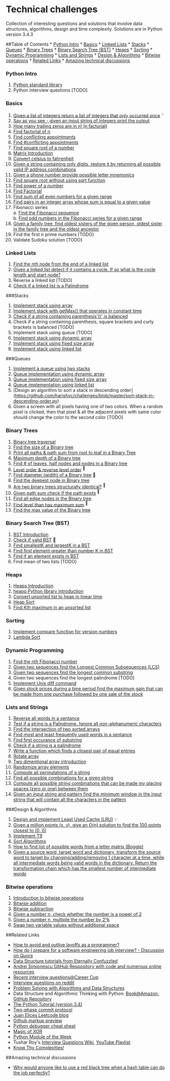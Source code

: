 Technical challenges
====================

Collection of interesting questions and solutions that involve data structures, algorithms, design and time complexity. Solutions are in Python version 3.4.3

##Table of Contents 
    * [Python Intro](#python-intro)
    * [Basics](#basics)
    * [Linked Lists](#linked-lists)
    * [Stacks](#stacks)
    * [Queues](#queues)
    * [Binary Trees](#binary-trees)
    * [Binary Search Tree (BST)](#binary-search-tree-bst)
    * [Heaps](#heaps)
    * [Sorting](#sorting)
    * [Dynamic Programming](#dynamic-programming)
    * [Lists and Strings](#lists-and-strings)
    * [Design &amp; Algorithms](#design--algorithms)
    * [Bitwise operations](#bitwise-operations)
    * [Related Links](#related-links)
    * [Amazing technical discussions](#amazing-technical-discussions)

### Python Intro
1. [Python standard library](https://github.com/harishvc/challenges/blob/master/python-intro.py)
2. Python interview questions [TODO]

### Basics
1.  [Given a list of integers return a list of integers that only occurred once](https://github.com/harishvc/challenges/blob/master/find-distinct-elements-in-lists.py) <sup>:bulb:</sup>
2.  [Say as you see - given an input string of integers print the output](https://github.com/harishvc/challenges/blob/master/say-as-you-see.py)
3.  [How many trailing zeros are in n! (n factorial)](https://github.com/harishvc/challenges/blob/master/factorial-trailingzero.py)
4.  [Find factorial of n](https://github.com/harishvc/challenges/blob/master/factorial.py)
5.  [Find conflicting appointments](https://github.com/harishvc/challenges/blob/master/find-conflicting-appointments.py)
6.  [Find #conflicting appointments](https://github.com/harishvc/challenges/blob/master/interval-scheduler.py)
7.  [Find square root of a number](https://github.com/harishvc/challenges/blob/master/find-square-root-without-using-sqrt-function.py)
8.  [Matrix Introduction](https://github.com/harishvc/challenges/blob/master/matrix-introduction.py)
9.  [Convert celsius to fahrenheit](https://github.com/harishvc/challenges/blob/master/celsius-fahrenheit.py)
10. [Given a string containing only digits, restore it by returning all possible valid IP address combinations](https://github.com/harishvc/challenges/blob/master/find-ip-address-variations.py)
11. [Given a phone number provide possible letter mnemonics](https://github.com/harishvc/challenges/blob/master/phone-number-mnemonics.py)
12. [Find square root without using sqrt function](https://github.com/harishvc/challenges/blob/master/find-square-root-without-using-sqrt-function.py)
13. [Find power of a number](https://github.com/harishvc/challenges/blob/master/power.py) 
14. [Find Factorial](https://github.com/harishvc/challenges/blob/master/factorial.py)
15. [Find sum of all even numbers for a given range](https://github.com/harishvc/challenges/blob/master/sum-of-numbers.py) 
16. [Find pairs in an integer array whose sum is equal to a given value](https://github.com/harishvc/challenges/blob/master/find-integer-pairs-equal-to-sum.py) 
17. Fibonacci series    
  a. [Find the Fibonacci sequence](https://github.com/harishvc/challenges/blob/master/fibonacci.py)    
  b. [Find odd numbers in the Fibonacci series for a given range](https://github.com/harishvc/challenges/blob/master/fibonacci-find-even-odd.py)  
18. [Given a family tree, find oldest sisters of the given person, oldest sister in the family tree and the oldest ancestor](https://github.com/harishvc/challenges/blob/master/people-tree.py)
19. Find the first n prime numbers [TODO]
20. Validate Sudoku solution [TODO]

### Linked Lists
1. [Find the nth node from the end of a linked list](https://github.com/harishvc/challenges/blob/master/find-nth-node-from-the-end-in-a-single-linked-list.py)
2. [Given a linked list detect if it contains a cycle. If so what is the cycle length and start node?](https://github.com/harishvc/challenges/blob/master/detect-cycles-in-linked-list.py)
3. Reverse a linked list [TODO] 
4. [Check if a linked list is a Palindrome](https://github.com/harishvc/challenges/blob/master/check-if-linkedlist-is-a-palindrome.py)

###Stacks
1. [Implement stack using array](https://github.com/harishvc/challenges/blob/master/stack-implement.py)
2. [Implement stack with getMax() that operates in constant time](https://github.com/harishvc/challenges/blob/master/stack-with-maxvalue.py)
3. [Check if a string containing parenthesis'()' is balanced](https://github.com/harishvc/challenges/blob/master/stack-check-matching-parenthesis.py)
4. Check if a string containing parenthesis, square brackets and curly brackets is balanced [TODO]
5. Implement stack using queue [TODO]
6. [Implement stack using dynamic array](https://github.com/harishvc/challenges/blob/master/stack-implementation-using-dynamic-array.py)
7. [Implement stack using fixed size array](https://github.com/harishvc/challenges/blob/master/stack-implementation-using-fixed-sized-array.py)
8. [Implement stack using linked list](https://github.com/harishvc/challenges/blob/master/stack-implementation-using-linked-lists.py)

###Queues
1. [Implement a queue using two stacks](https://github.com/harishvc/challenges/blob/master/implement-queue-using-two-stacks.py)
2. [Queue implementation using dynamic array](https://github.com/harishvc/challenges/blob/master/queue-implementation-using-dynamic-array.py)
3. [Queue implementation using fixed size array](https://github.com/harishvc/challenges/blob/master/queue-implementation-using-fixed-sized-array.py)
4. [Queue implementation using linked list](https://github.com/harishvc/challenges/blob/master/queue-implementation-using-linked-lists.py)
5. [Design an algorithm to sort a stack in descending order] (https://github.com/harishvc/challenges/blob/master/sort-stack-in-descending-order.py)
6. Given a screen with all pixels having one of two colors. When a random pixel is clicked, then that pixel & all the adjacent pixels with 
    same color should change the color to the second color  [TODO]
     
### Binary Trees
1.  [Binary tree traversal](https://github.com/harishvc/challenges/blob/master/binary-tree-introduction.py)
2.  [Find the size of a Binary tree](https://github.com/harishvc/challenges/blob/master/binary-tree-size.py)
3.  [Print all paths & path sum from root to leaf in a Binary Tree](https://github.com/harishvc/challenges/blob/master/binary-tree-root-to-leaf-paths.py)
4.  [Maximum depth of a Binary tree](https://github.com/harishvc/challenges/blob/master/binary-tree-max-depth.py)
5.  [Find # of leaves, half nodes and nodes in a Binary tree](https://github.com/harishvc/challenges/blob/master/binary-tree-leaves-nodes.py)
6.  [Level order &amp; reverse level order](https://github.com/harishvc/challenges/blob/master/binary-tree-level-order-reverse.py) <sup>:clap:</sup>
7.  [Find diameter (width) of a Binary tree](https://github.com/harishvc/challenges/blob/master/binary-tree-diameter.py) :clap:
8.  [Find the deepest node in Binary tree](https://github.com/harishvc/challenges/blob/master/binary-tree-deepest-node.py)
9.  [Are two binary trees structurally identical?](https://github.com/harishvc/challenges/blob/master/binary-tree-structurally-identical.py) <sup>:clap:</sup>
10. [Given path sum check if the path exists](https://github.com/harishvc/challenges/blob/master/binary-tree-check-if-path-exists.py) <sup>:clap:</sup>
11. [Find all edge nodes in the Binary tree](https://github.com/harishvc/challenges/blob/master/binary-tree-edge-nodes.py)
12. [Find level than has maximum sum](https://github.com/harishvc/challenges/blob/master/binary-tree-find-level-with-max-pathsum.py) <sup>:clap:</sup>
13. [Find the max value of the Binary tree](https://github.com/harishvc/challenges/blob/master/binary-tree-max-value.py)

### Binary Search Tree (BST)  
1. [BST Introduction](https://github.com/harishvc/challenges/blob/master/binary-search-tree-introduction.py)     
2. [Check if valid BST](https://github.com/harishvc/challenges/blob/master/binary-search-tree-check.py) :clap:  
3. [Find smallestK and largestK in a BST](https://github.com/harishvc/challenges/blob/master/binary-search-tree-smallestK-largestK.py)     
4. [Find first element greater than number K in BST](https://github.com/harishvc/challenges/blob/master/find-first-element-greater-than-number-K-in-BST.py)     
5. [Find if an element exists in BST](https://github.com/harishvc/challenges/blob/master/find-element-in-BST.py)      
6. Find mean of two lists [TODO]

### Heaps  
1. [Heaps Introduction](https://github.com/harishvc/challenges/blob/master/heaps-introduction.py)  
2. [heapq Python library introduction](https://github.com/harishvc/challenges/blob/master/heapq-library.py)  
3. [Convert unsorted list to heap in linear time](https://github.com/harishvc/challenges/blob/master/convert-list-to-heap.py)  
4. [Heap Sort](https://github.com/harishvc/challenges/blob/master/heapsort.py)  
5. [Find Kth maximum in an unsorted list](https://github.com/harishvc/challenges/blob/master/find-k-maximum.py)  

### Sorting
1. [Implement compare function for version numbers](https://github.com/harishvc/challenges/blob/master/sort-version-numbers.py)
2. [Lambda Sort](https://github.com/harishvc/challenges/blob/master/lambda.py)

### Dynamic Programming
1. [Find the nth Fibonacci number](https://github.com/harishvc/challenges/blob/master/fibonacci-find-nth.py) 
2. [Given two sequences find the Longest Common Subsequences (LCS)](https://github.com/harishvc/challenges/blob/master/longest-common-subsequence.py)
3. [Given two sequences find the longest common substring](https://github.com/harishvc/challenges/blob/master/longest-common-substring.py)
4. Given two sequences find the longest palindrome [TODO]
5. [Implement Unix diff command](https://github.com/harishvc/challenges/blob/master/unix-diff.py)
6. [Given stock prices during a time period find the maximum gain that can be made from one purchase followed by one sale of the stock](https://github.com/harishvc/challenges/blob/master/find-maximum-gain.py)
 
### Lists and Strings
1. [Reverse all words in a sentance](https://github.com/harishvc/challenges/blob/master/reverse-sentance.py)
2. [Test if a string is a Palindrome. Ignore all non-alphanumeric characters](https://github.com/harishvc/challenges/blob/master/palindrome.py)
3. [Find the intersection of two sorted arrays](https://github.com/harishvc/challenges/blob/master/find-intersection-of-sorted-lists.py)
4. [Find most and least frequently used words in a sentance](https://github.com/harishvc/challenges/blob/master/sort-by-word-frequency.py)
5. [Find first occurance of substring](https://github.com/harishvc/challenges/blob/master/first-occurance-of-substring.py)
6. [Check if a string is a palindrome](https://github.com/harishvc/challenges/blob/master/palindrome.py)
7. [Write a function which finds a closest pair of equal entries](https://github.com/harishvc/challenges/blob/master/closest-matching-pair.py)
8. [Rotate array](https://github.com/harishvc/challenges/blob/master/rotate-array.py)
9. [Two dimentional array introduction](https://github.com/harishvc/challenges/blob/master/two-dimensional-array.py)
10. [Randomize array elements](https://github.com/harishvc/challenges/blob/master/randomize-array-elements.py)
11. [Compute all permutations of a string](https://github.com/harishvc/challenges/blob/master/string-permutations.py)
12. [Find all possible combinations for a given string](https://github.com/harishvc/challenges/blob/master/string-combinations.py)
13. [Compute all possible string combinations that can be made my placing spaces (zero or one) between them](https://github.com/harishvc/challenges/blob/master/string-combinations-by-placing-spaces.py)
14. [Given an input string and pattern find the minimum window in the input string that will contain all the characters in the pattern](https://github.com/harishvc/challenges/blob/master/minimum-window-matching-pattern.py)


###Design &amp; Algorithms
1. [Design and implement Least Used Cache (LRU)](https://github.com/harishvc/challenges/blob/master/Design-and-implement-LRU.py) :bulb:
2. [Given a million points (x, y), give an O(n) solution to find the 100 points closest to (0, 0)](https://github.com/harishvc/challenges/blob/master/nearest-point.py)
3. [Implement T9](https://github.com/harishvc/challenges/blob/master/t9.py)
4. [Sort Algorithms](https://github.com/harishvc/challenges/blob/master/algorithms-sort.py)
5. [How to find list of possible words from a letter matrix (Boggle)](https://github.com/harishvc/challenges/blob/master/boggle.py)
6. [Given a source word, target word and dictionary, transform the source word to target by changing/adding/removing 1 character at a time, 
    while all intermediate words being valid words in the dictionary. Return the transformation chain which has the smallest number of 
    intermediate words](https://github.com/harishvc/challenges/blob/master/transform-word.py)


### Bitwise operations
1. [Introduction to bitwise operations](https://github.com/harishvc/challenges/blob/master/bitwise-operations.py)
2. [Bitwise addition](https://github.com/harishvc/challenges/blob/master/bit-operation-add.py)
3. [Bitwise subtraction](https://github.com/harishvc/challenges/blob/master/bit-operation-subtract.py)
4. [Given a number n, check whether the number is a power of 2](https://github.com/harishvc/challenges/blob/master/bit-operation-check-if-number-is-power-of-2.py)
5. [Given a number n, multiple the number by 2^k](https://github.com/harishvc/challenges/blob/master/bit-operation-multiply-number-by-power-of-2.py)
7. [Swap two variable values without additional space](https://github.com/harishvc/challenges/blob/master/swap-two-variable-values-without-additional-space.py)

##Related Links
* [How to avoid and outlive layoffs as a programmer?](http://www.coderust.com/blog/2014/07/20/avoid_outlive_programmer_layoffs/)
* [How do I prepare for a software engineering job interview? - Discussion on Quora](http://www.quora.com/How-do-I-prepare-for-a-software-engineering-job-interview)
* [Data Structure tutorials from Eternally Confuzzled](http://eternallyconfuzzled.com/Tutorials.aspx)
* [Andrei Simionescu GitHub Respository with code and numerous online resources](https://github.com/andreis/interview)
* [Recent interview questions@Career Cup](http://www.careercup.com/page)
* [Interview questions on reddit](https://www.reddit.com/r/cscareerquestions/comments/20ahfq/heres_a_pretty_big_list_of_programming_interview/)
* [Problem Solving with Algorithms and Data Structures](http://interactivepython.org/runestone/static/pythonds/index.html)
* Data Structure and Algorithmic Thinking with Python: [Book@Amazon](http://www.amazon.com/dp/8192107590/ref=as_li_ss_til?tag=caree0ea-20&camp=213381&creative=390973&linkCode=as4&creativeASIN=819210754X&adid=1PJGG64MJE0JQ00FTD4E&&ref-refURL=http://careermonk.com/?qa=buy),
  [GitHub Repository](https://github.com/careermonk/DataStructureAndAlgorithmicThinkingWithPython)
* [The Python Tutorial (version 3.4)](https://docs.python.org/3.4/tutorial/index.html)
* [Two-phase commit protocol](http://en.wikipedia.org/wiki/Two-phase_commit_protocol)
* [Juan Elices Leetcode blog ](http://jelices.blogspot.com/)
* [Github markup preview](http://github-markup.dfilimonov.com/)
* [Python debugger cheat sheat](http://www.cheatography.com/ralienpp/cheat-sheets/python-pdb/)
* [Magic of XOR](http://www.cs.umd.edu/class/sum2003/cmsc311/Notes/BitOp/xor.html)
* [Python Module of the Week](http://pymotw.com/2/contents.html)
* Tushar Roy's [Interview Questions Wiki](https://github.com/mission-peace/interview/wiki), [YouTube Playlist](https://www.youtube.com/user/tusharroy2525)
* [Know Thy Complexities!](http://bigocheatsheet.com/)


##Amazing technical discussions
* [Why would anyone like to use a red black tree when a hash table can do the job perfectly?](http://www.quora.com/Why-would-anyone-like-to-use-a-red-black-tree-when-a-hash-table-can-do-the-job-perfectly)
